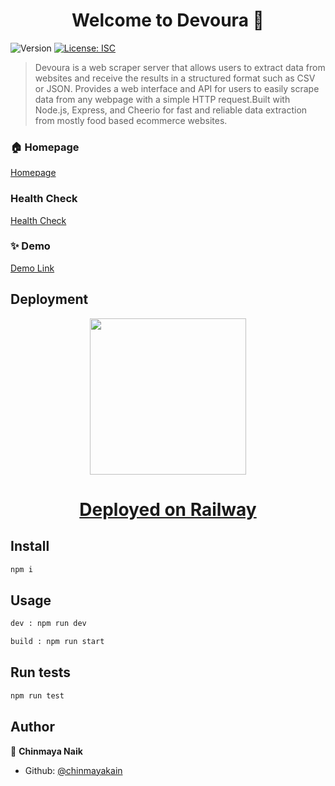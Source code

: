 <h1 align="center">Welcome to Devoura 👋</h1>
<p>
  <img alt="Version" src="https://img.shields.io/badge/version-1.0.0-blue.svg?cacheSeconds=2592000" />
  <a href="#" target="_blank">
    <img alt="License: ISC" src="https://img.shields.io/badge/License-ISC-yellow.svg" />
  </a>
</p>

> Devoura is a web scraper server that allows users to extract data from websites and receive the results in a structured format such as CSV or JSON. Provides a web interface and API for users to easily scrape data from any webpage with a simple HTTP request.Built with Node.js, Express, and Cheerio for fast and reliable data extraction from mostly food based ecommerce websites.

### 🏠 Homepage

[Homepage](https://devoura-production.up.railway.app/)

### Health Check

[Health Check](https://devoura-production.up.railway.app/healthCheck/)

### ✨ Demo

[Demo Link](https://devoura-production.up.railway.app/)

## Deployment

<p align="center">
  <img src="https://railway.app/brand/logo-light.png" width="250">
<p>

<div align="center">
    <h1>
        <a href="https://railway.app/">
            Deployed on Railway
        </a>
    </h1>
</div>

## Install

```sh
npm i
```

## Usage

```sh
dev : npm run dev
```

```sh
build : npm run start
```



## Run tests

```sh
npm run test
```

## Author

👤 **Chinmaya Naik**

-   Github: [@chinmayakain](https://github.com/chinmayakain)
